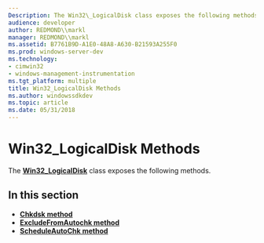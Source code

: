 ```yaml
---
Description: The Win32\_LogicalDisk class exposes the following methods.
audience: developer
author: REDMOND\\markl
manager: REDMOND\\markl
ms.assetid: B7761B9D-A1E0-48A8-A630-B21593A255F0
ms.prod: windows-server-dev
ms.technology:
- cimwin32
- windows-management-instrumentation
ms.tgt_platform: multiple
title: Win32_LogicalDisk Methods
ms.author: windowssdkdev
ms.topic: article
ms.date: 05/31/2018
---
```


# Win32\_LogicalDisk Methods

The [**Win32\_LogicalDisk**](win32-logicaldisk.md) class exposes the following methods.

## In this section

-   [**Chkdsk method**](chkdsk-method-in-class-win32-logicaldisk.md)
-   [**ExcludeFromAutochk method**](excludefromautochk-method-in-class-win32-logicaldisk.md)
-   [**ScheduleAutoChk method**](scheduleautochk-method-in-class-win32-logicaldisk.md)

 

 




